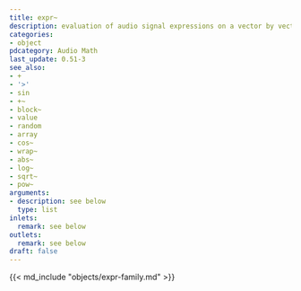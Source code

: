 ```yaml
---
title: expr~
description: evaluation of audio signal expressions on a vector by vector basis
categories:
- object
pdcategory: Audio Math
last_update: 0.51-3
see_also:
- +
- '>'
- sin
- +~
- block~
- value
- random
- array
- cos~
- wrap~
- abs~
- log~
- sqrt~
- pow~
arguments:
- description: see below
  type: list
inlets:
  remark: see below
outlets:
  remark: see below
draft: false
---
```

{{< md_include "objects/expr-family.md" >}}

